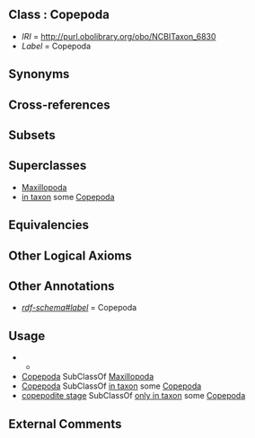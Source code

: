 
## Class : Copepoda

 * *IRI* = http://purl.obolibrary.org/obo/NCBITaxon_6830
 * *Label* = Copepoda

## Synonyms


## Cross-references


## Subsets


## Superclasses

 * [Maxillopoda](../../NCBITaxon/37/NCBITaxon_72037.md)
 * [in taxon](../../RO/62/RO_0002162.md) some [Copepoda](../../NCBITaxon/30/NCBITaxon_6830.md)

## Equivalencies


## Other Logical Axioms


## Other Annotations

 * *[rdf-schema#label](../../el/rdf-schema#label.md)* = Copepoda

## Usage

 * -
 * [Copepoda](../../NCBITaxon/30/NCBITaxon_6830.md) SubClassOf [Maxillopoda](../../NCBITaxon/37/NCBITaxon_72037.md)
 * [Copepoda](../../NCBITaxon/30/NCBITaxon_6830.md) SubClassOf [in taxon](../../RO/62/RO_0002162.md) some [Copepoda](../../NCBITaxon/30/NCBITaxon_6830.md)
 * [copepodite stage](../../UBERON/60/UBERON_0014860.md) SubClassOf [only in taxon](../../RO/60/RO_0002160.md) some [Copepoda](../../NCBITaxon/30/NCBITaxon_6830.md)

## External Comments

